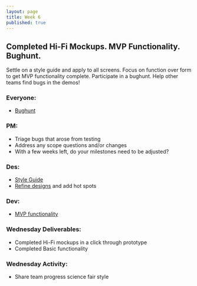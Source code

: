 ```yaml
---
layout: page
title: Week 6
published: true
---
```



## Completed Hi-Fi Mockups. MVP Functionality. Bughunt.

Settle on a style guide and apply to all screens. Focus on function over form to get MVP functionality complete. Participate in a bughunt. Help other teams find bugs in the demos!


### Everyone:
*   [Bughunt](bughunt.md)


### PM:
*   Triage bugs that arose from testing
*   Address any scope questions and/or changes
  * With a few weeks left, do your milestones need to be adjusted?


### Des:
*   [Style Guide](style-guide.md)
*   [Refine designs](refine-design.md) and add hot spots


### Dev:
*   [MVP functionality](mvp-functionality.md)


### Wednesday Deliverables:
  * Completed Hi-Fi mockups in a click through prototype
  * Completed Basic functionality


### Wednesday Activity:
  * Share team progress science fair style
